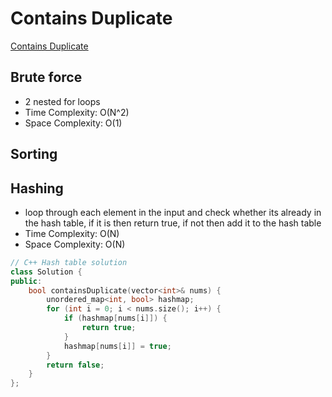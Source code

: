 # Contains Duplicate

[Contains Duplicate](https://leetcode.com/problems/contains-duplicate/)

<!--TODO-->

## Brute force

- 2 nested for loops
- Time Complexity: O(N^2)
- Space Complexity: O(1)

<!--TODO-->

## Sorting

## Hashing

- loop through each element in the input and check whether its already in the hash table, if it is then return true, if not then add it to the hash table
- Time Complexity: O(N)
- Space Complexity: O(N)

```C++
// C++ Hash table solution
class Solution {
public:
    bool containsDuplicate(vector<int>& nums) {
        unordered_map<int, bool> hashmap;
        for (int i = 0; i < nums.size(); i++) {
            if (hashmap[nums[i]]) {
                return true;
            }
            hashmap[nums[i]] = true;
        }
        return false;
    }
};
```
